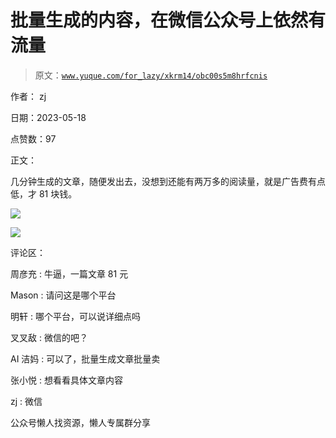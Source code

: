 # 批量生成的内容，在微信公众号上依然有流量

> 原文：[`www.yuque.com/for_lazy/xkrm14/obc00s5m8hrfcnis`](https://www.yuque.com/for_lazy/xkrm14/obc00s5m8hrfcnis)

作者： zj

日期：2023-05-18

点赞数：97

正文：

几分钟生成的文章，随便发出去，没想到还能有两万多的阅读量，就是广告费有点低，才 81 块钱。

![](img/c7a5a1dfa13f461e0ee9461e8c66c6e2.png)

![](img/b6f5c70bc312af82493c1141a142eeda.png)

评论区：

周彦充 : 牛逼，一篇文章 81 元

Mason : 请问这是哪个平台

明轩 : 哪个平台，可以说详细点吗

叉叉敌 : 微信的吧？

AI 洁妈 : 可以了，批量生成文章批量卖

张小悦 : 想看看具体文章内容

zj : 微信

公众号懒人找资源，懒人专属群分享

